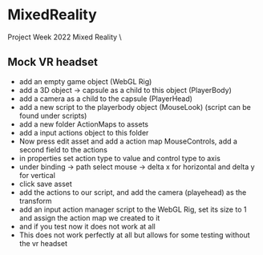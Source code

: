 # MixedReality

Project Week 2022 Mixed Reality
\

## Mock VR headset

- add an empty game object (WebGL Rig)
- add a 3D object -> capsule as a child to this object (PlayerBody)
- add a camera as a child to the capsule (PlayerHead)
- add a new script to the playerbody object (MouseLook) (script can be found under scripts)
- add a new folder ActionMaps to assets
- add a input actions object to this folder
- Now press edit asset and add a action map MouseControls, add a second field to the actions
- in properties set action type to value and control type to axis
- under binding -> path select mouse -> delta x for horizontal and delta y for vertical
- click save asset
- add the actions to our script, and add the camera (playehead) as the transform
- add an input action manager script to the WebGL Rig, set its size to 1 and assign the action map we created to it
- and if you test now it does not work at all
- This does not work perfectly at all but allows for some testing without the vr headset
